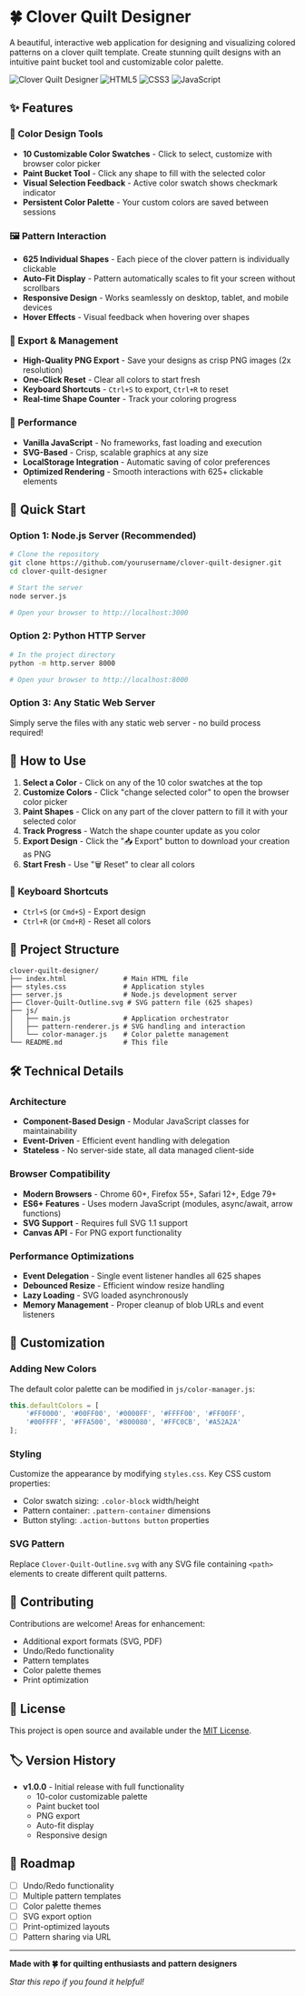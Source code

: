 # 🍀 Clover Quilt Designer

A beautiful, interactive web application for designing and visualizing colored patterns on a clover quilt template. Create stunning quilt designs with an intuitive paint bucket tool and customizable color palette.

![Clover Quilt Designer](https://img.shields.io/badge/Status-Active-brightgreen) ![HTML5](https://img.shields.io/badge/HTML5-E34F26?logo=html5&logoColor=white) ![CSS3](https://img.shields.io/badge/CSS3-1572B6?logo=css3&logoColor=white) ![JavaScript](https://img.shields.io/badge/JavaScript-F7DF1E?logo=javascript&logoColor=black)

## ✨ Features

### 🎨 Color Design Tools
- **10 Customizable Color Swatches** - Click to select, customize with browser color picker
- **Paint Bucket Tool** - Click any shape to fill with the selected color
- **Visual Selection Feedback** - Active color swatch shows checkmark indicator
- **Persistent Color Palette** - Your custom colors are saved between sessions

### 🖼️ Pattern Interaction
- **625 Individual Shapes** - Each piece of the clover pattern is individually clickable
- **Auto-Fit Display** - Pattern automatically scales to fit your screen without scrollbars
- **Responsive Design** - Works seamlessly on desktop, tablet, and mobile devices
- **Hover Effects** - Visual feedback when hovering over shapes

### 💾 Export & Management
- **High-Quality PNG Export** - Save your designs as crisp PNG images (2x resolution)
- **One-Click Reset** - Clear all colors to start fresh
- **Keyboard Shortcuts** - `Ctrl+S` to export, `Ctrl+R` to reset
- **Real-time Shape Counter** - Track your coloring progress

### 🚀 Performance
- **Vanilla JavaScript** - No frameworks, fast loading and execution
- **SVG-Based** - Crisp, scalable graphics at any size
- **LocalStorage Integration** - Automatic saving of color preferences
- **Optimized Rendering** - Smooth interactions with 625+ clickable elements

## 🎯 Quick Start

### Option 1: Node.js Server (Recommended)
```bash
# Clone the repository
git clone https://github.com/yourusername/clover-quilt-designer.git
cd clover-quilt-designer

# Start the server
node server.js

# Open your browser to http://localhost:3000
```

### Option 2: Python HTTP Server
```bash
# In the project directory
python -m http.server 8000

# Open your browser to http://localhost:8000
```

### Option 3: Any Static Web Server
Simply serve the files with any static web server - no build process required!

## 🎨 How to Use

1. **Select a Color** - Click on any of the 10 color swatches at the top
2. **Customize Colors** - Click "change selected color" to open the browser color picker
3. **Paint Shapes** - Click on any part of the clover pattern to fill it with your selected color
4. **Track Progress** - Watch the shape counter update as you color
5. **Export Design** - Click the "📥 Export" button to download your creation as PNG
6. **Start Fresh** - Use "🗑️ Reset" to clear all colors

### 🎹 Keyboard Shortcuts
- `Ctrl+S` (or `Cmd+S`) - Export design
- `Ctrl+R` (or `Cmd+R`) - Reset all colors

## 📁 Project Structure

```
clover-quilt-designer/
├── index.html              # Main HTML file
├── styles.css              # Application styles
├── server.js               # Node.js development server
├── Clover-Quilt-Outline.svg # SVG pattern file (625 shapes)
├── js/
│   ├── main.js             # Application orchestrator
│   ├── pattern-renderer.js # SVG handling and interaction
│   └── color-manager.js    # Color palette management
└── README.md               # This file
```

## 🛠️ Technical Details

### Architecture
- **Component-Based Design** - Modular JavaScript classes for maintainability
- **Event-Driven** - Efficient event handling with delegation
- **Stateless** - No server-side state, all data managed client-side

### Browser Compatibility
- **Modern Browsers** - Chrome 60+, Firefox 55+, Safari 12+, Edge 79+
- **ES6+ Features** - Uses modern JavaScript (modules, async/await, arrow functions)
- **SVG Support** - Requires full SVG 1.1 support
- **Canvas API** - For PNG export functionality

### Performance Optimizations
- **Event Delegation** - Single event listener handles all 625 shapes
- **Debounced Resize** - Efficient window resize handling
- **Lazy Loading** - SVG loaded asynchronously
- **Memory Management** - Proper cleanup of blob URLs and event listeners

## 🎨 Customization

### Adding New Colors
The default color palette can be modified in `js/color-manager.js`:
```javascript
this.defaultColors = [
    '#FF0000', '#00FF00', '#0000FF', '#FFFF00', '#FF00FF',
    '#00FFFF', '#FFA500', '#800080', '#FFC0CB', '#A52A2A'
];
```

### Styling
Customize the appearance by modifying `styles.css`. Key CSS custom properties:
- Color swatch sizing: `.color-block` width/height
- Pattern container: `.pattern-container` dimensions
- Button styling: `.action-buttons button` properties

### SVG Pattern
Replace `Clover-Quilt-Outline.svg` with any SVG file containing `<path>` elements to create different quilt patterns.

## 🤝 Contributing

Contributions are welcome! Areas for enhancement:
- Additional export formats (SVG, PDF)
- Undo/Redo functionality
- Pattern templates
- Color palette themes
- Print optimization

## 📄 License

This project is open source and available under the [MIT License](LICENSE).

## 🏷️ Version History

- **v1.0.0** - Initial release with full functionality
  - 10-color customizable palette
  - Paint bucket tool
  - PNG export
  - Auto-fit display
  - Responsive design

## 🎯 Roadmap

- [ ] Undo/Redo functionality
- [ ] Multiple pattern templates
- [ ] Color palette themes
- [ ] SVG export option
- [ ] Print-optimized layouts
- [ ] Pattern sharing via URL

---

**Made with 🍀 for quilting enthusiasts and pattern designers**

*Star this repo if you found it helpful!* 